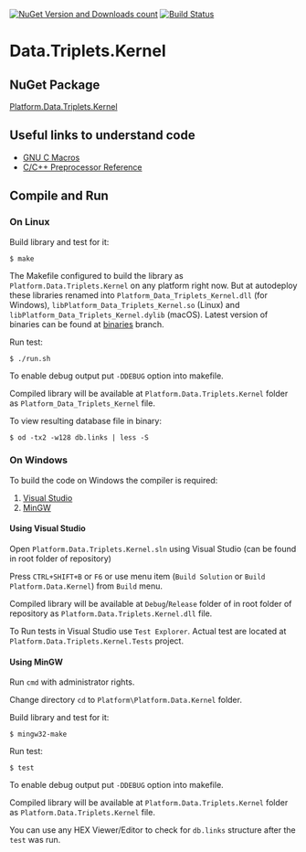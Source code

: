 [![NuGet Version and Downloads count](https://img.shields.io/nuget/v/Platform.Data.Triplets.Kernel?label=nuget&style=flat)](https://www.nuget.org/packages/Platform.Data.Triplets.Kernel)
[![Build Status](https://travis-ci.com/linksplatform/Data.Triplets.Kernel.svg?branch=master)](https://travis-ci.com/linksplatform/Data.Triplets.Kernel)

# Data.Triplets.Kernel

## NuGet Package

[Platform.Data.Triplets.Kernel](https://www.nuget.org/packages/Platform.Data.Triplets.Kernel)

## Useful links to understand code
* [GNU C Macros](https://gcc.gnu.org/onlinedocs/cpp/Macros.html#Macros)
* [C/C++ Preprocessor Reference](https://docs.microsoft.com/en-us/cpp/preprocessor/c-cpp-preprocessor-reference?view=vs-2019)

## Compile and Run

### On Linux

Build library and test for it:
```
$ make
```

The Makefile configured to build the library as `Platform.Data.Triplets.Kernel` on any platform right now. But at autodeploy these libraries renamed into `Platform_Data_Triplets_Kernel.dll` (for Windows), `libPlatform_Data_Triplets_Kernel.so` (Linux) and `libPlatform_Data_Triplets_Kernel.dylib` (macOS). Latest version of binaries can be found at [binaries](https://github.com/linksplatform/Data.Triplets.Kernel/tree/binaries) branch.

Run test:
```
$ ./run.sh
```

To enable debug output put `-DDEBUG` option into makefile.

Compiled library will be available at `Platform.Data.Triplets.Kernel` folder as `Platform_Data_Triplets_Kernel` file.

To view resulting database file in binary:
```
$ od -tx2 -w128 db.links | less -S
```

### On Windows

To build the code on Windows the compiler is required:

1. [Visual Studio](https://visualstudio.microsoft.com/vs)
2. [MinGW](http://www.mingw.org)

#### Using Visual Studio

Open `Platform.Data.Triplets.Kernel.sln` using Visual Studio (can be found in root folder of repository)

Press `CTRL+SHIFT+B` or `F6` or use menu item (`Build Solution` or `Build Platform.Data.Kernel`) from `Build` menu.

Compiled library will be available at `Debug`/`Release` folder of in root folder of repository as `Platform.Data.Triplets.Kernel.dll` file.

To Run tests in Visual Studio use `Test Explorer`. Actual test are located at `Platform.Data.Triplets.Kernel.Tests` project.

#### Using MinGW

Run `cmd` with administrator rights.

Change directory `cd` to `Platform\Platform.Data.Kernel` folder.

Build library and test for it:
```
$ mingw32-make
```

Run test:
```
$ test
```

To enable debug output put `-DDEBUG` option into makefile.

Compiled library will be available at `Platform.Data.Triplets.Kernel` folder as `Platform.Data.Triplets.Kernel` file.

You can use any HEX Viewer/Editor to check for `db.links` structure after the `test` was run.
